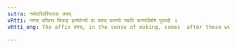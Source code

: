 ```yaml
---
sutra: नमोवरिवश्चित्रङः क्यच्
vRtti: नमस् वरिवस् चित्रङ् इत्येतेभ्यो वा क्यच् प्रत्ययो भवति करणविशेषे पूजादौ ॥
vRtti_eng: The affix क्यच्, in the sense of making, comes  after these words as the object of the action viz:-  नमस् 'adoration', वरिवस् 'honor' and चित्र 'wonder'.

---
```


